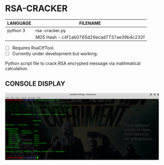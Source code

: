 # RSA-CRACKER

| LANGUAGE | FILENAME |
|--------  |----------|
|python 3  |rsa-cracker.py|
|| MD5 Hash - c4f1ab0765d29ecad7737ae39b4c232f |

- [ ] Requires RsaCtfTool.
- [ ] Currently under development but working.

Python script file to crack RSA encrypted message via mathmatical calculation.

## CONSOLE DISPLAY
![Screenshot](picture1.png) 

